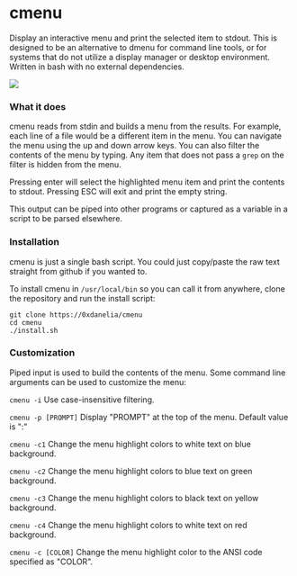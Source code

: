 # cmenu
Display an interactive menu and print the selected item to stdout. This is designed to be an alternative to dmenu for command line tools, or for systems that do not utilize a display manager or desktop environment. Written in bash with no external dependencies.

<img src="https://i.imgur.com/l1Mo7CH.gif">


### What it does

cmenu reads from stdin and builds a menu from the results. For example, each line of a file would be a different item in the menu. You can navigate the menu using the up and down arrow keys. You can also filter the contents of the menu by typing. Any item that does not pass a `grep` on the filter is hidden from the menu.

Pressing enter will select the highlighted menu item and print the contents to stdout. Pressing ESC will exit and print the empty string.

This output can be piped into other programs or captured as a variable in a script to be parsed elsewhere.

### Installation

cmenu is just a single bash script. You could just copy/paste the raw text straight from github if you wanted to.

To install cmenu in `/usr/local/bin` so you can call it from anywhere, clone the repository and run the install script:
```
git clone https://0xdanelia/cmenu
cd cmenu
./install.sh
```

### Customization

Piped input is used to build the contents of the menu. Some command line arguments can be used to customize the menu:

`cmenu -i`  Use case-insensitive filtering.

`cmenu -p [PROMPT]`  Display "PROMPT" at the top of the menu. Default value is ":"

`cmenu -c1`  Change the menu highlight colors to white text on blue background.

`cmenu -c2`  Change the menu highlight colors to blue text on green background.

`cmenu -c3`  Change the menu highlight colors to black text on yellow background.

`cmenu -c4`  Change the menu highlight colors to white text on red background.

`cmenu -c [COLOR]`  Change the menu highlight color to the ANSI code specified as "COLOR".
